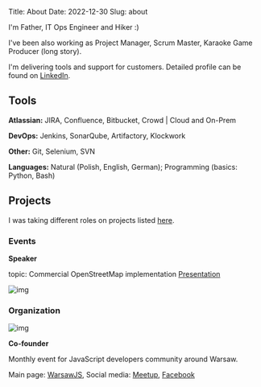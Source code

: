 Title: About
Date: 2022-12-30
Slug: about

I'm Father, IT Ops Engineer and Hiker :) 

I've been also working as Project Manager, Scrum Master, Karaoke Game Producer (long story).

I'm delivering tools and support for customers. Detailed profile can be found on [LinkedIn](https://www.linkedin.com/in/marcincimaszewski).


## Tools

**Atlassian:** 
JIRA, Confluence, Bitbucket, Crowd | Cloud and On-Prem

**DevOps:**
Jenkins, SonarQube, Artifactory, Klockwork

**Other:**
Git, Selenium, SVN

**Languages:**
Natural (Polish, English, German); Programming (basics: Python, Bash)

## Projects 
I was taking different roles on projects listed [here](https://cimaszewski.eu/projects.html).

### Events
**Speaker**

topic: Commercial OpenStreetMap implementation [Presentation](https://marcin93.github.io/WarsawJS_201409/)

![img]({static}/images/WarsawJS_201409.png)

### Organization

![img]({static}/images/WarsawJS_logo.png)

**Co-founder**

Monthly event for JavaScript developers community around Warsaw. 

Main page: [WarsawJS](https://warsawjs.com/), 
Social media: [Meetup](https://meetup.com/WarsawJS), [Facebook](https://www.facebook.com/warsawjs)

